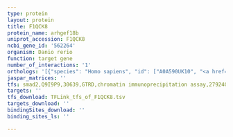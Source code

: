 ```yaml
---
type: protein
layout: protein
title: F1QCK8
protein_name: arhgef18b
uniprot_accession: F1QCK8
ncbi_gene_id: '562264'
organism: Danio rerio
function: target gene
number_of_interactions: '1'
orthologs: '[{"species": "Homo sapiens", "id": ["A0A590UK10", "<a href=\"/protein/q6zsz5\">Q6ZSZ5</a>"]}, {"species": "Mus musculus", "id": ["D3YWI3"]}, {"species": "Rattus norvegicus", "id": ["F1LT94"]}, {"species": "Drosophila melanogaster", "id": ["Q9VIV0"]}]'
jaspar_matrices: ''
tfs: smad2,Q9I9P9,30639,GTRD,chromatin immunoprecipitation assay,27924024%5Buid%5D,No
targets: ''
tfs_download: TFLink_tfs_of_F1QCK8.tsv
targets_download: ''
bindingSites_download: ''
binding_sites_ls: ''

---
```

